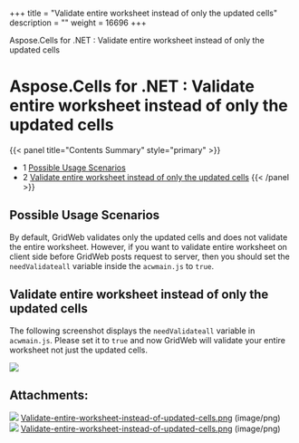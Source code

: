 +++
title = "Validate entire worksheet instead of only the updated cells" 
description = "" 
weight = 16696 
+++

Aspose.Cells for .NET : Validate entire worksheet instead of only the updated cells  

# Aspose.Cells for .NET : Validate entire worksheet instead of only the updated cells


{{< panel title="Contents Summary" style="primary" >}}
*   1 [Possible Usage Scenarios](#Validateentireworksheetinsteadofonlytheupdatedcells-PossibleUsageScenarios)
*   2 [Validate entire worksheet instead of only the updated cells](#Validateentireworksheetinsteadofonlytheupdatedcells-Validateentireworksheetinsteadofonlytheupdatedcells)
{{< /panel >}}
 

## Possible Usage Scenarios

By default, GridWeb validates only the updated cells and does not validate the entire worksheet. However, if you want to validate entire worksheet on client side before GridWeb posts request to server, then you should set the `needValidateall` variable inside the `acwmain.js` to `true`.

## Validate entire worksheet instead of only the updated cells

The following screenshot displays the `needValidateall` variable in `acwmain.js`. Please set it to `true` and now GridWeb will validate your entire worksheet not just the updated cells.

![](https://docs2.aspose.com/cells/net/attachments/40142278/40468499.png)

## Attachments:

![](https://docs2.aspose.com/cells/net/images/icons/bullet_blue.gif) [Validate-entire-worksheet-instead-of-updated-cells.png](https://docs2.aspose.com/cells/net/attachments/40142278/40468501.png) (image/png)  
![](https://docs2.aspose.com/cells/net/images/icons/bullet_blue.gif) [Validate-entire-worksheet-instead-of-updated-cells.png](https://docs2.aspose.com/cells/net/attachments/40142278/40468499.png) (image/png)  

